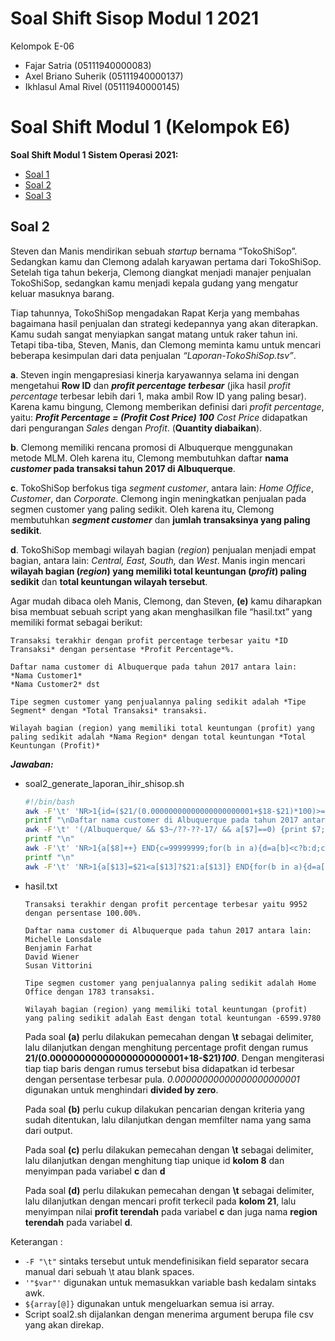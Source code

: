 # Soal Shift Sisop Modul 1 2021


Kelompok E-06
- Fajar Satria (05111940000083)
- Axel Briano Suherik (05111940000137)
- Ikhlasul Amal Rivel (05111940000145)
# Soal Shift Modul 1 (Kelompok E6)

**Soal Shift Modul 1 Sistem Operasi 2021:**
* [Soal 1](https://github.com/axelbrians/soal-shift-sisop-modul-1-E06-2021#Soal-1)
* [Soal 2](https://github.com/axelbrians/soal-shift-sisop-modul-1-E06-2021#Soal-2)
* [Soal 3](https://github.com/axelbrians/soal-shift-sisop-modul-1-E06-2021#Soal-3)

## Soal 2
Steven dan Manis mendirikan sebuah _startup_ bernama “TokoShiSop”. Sedangkan kamu dan Clemong adalah karyawan pertama dari TokoShiSop. Setelah tiga tahun bekerja, Clemong diangkat menjadi manajer penjualan TokoShiSop, sedangkan kamu menjadi kepala gudang yang mengatur keluar masuknya barang.

Tiap tahunnya, TokoShiSop mengadakan Rapat Kerja yang membahas bagaimana hasil penjualan dan strategi kedepannya yang akan diterapkan. Kamu sudah sangat menyiapkan sangat matang untuk raker tahun ini. Tetapi tiba-tiba, Steven, Manis, dan Clemong meminta kamu untuk mencari beberapa kesimpulan dari data penjualan _“Laporan-TokoShiSop.tsv”_.

**a**. Steven ingin mengapresiasi kinerja karyawannya selama ini dengan mengetahui **Row ID** dan **_profit percentage terbesar_** (jika hasil _profit percentage_ terbesar lebih dari 1, maka ambil Row ID yang paling besar). Karena kamu bingung, Clemong memberikan definisi dari _profit percentage_, yaitu:
**_Profit Percentage = (Profit Cost Price) 100_**
_Cost Price_ didapatkan dari pengurangan _Sales_ dengan _Profit_. (**Quantity diabaikan**).

**b**. Clemong memiliki rencana promosi di Albuquerque menggunakan metode MLM. Oleh karena itu, Clemong membutuhkan daftar **nama _customer_ pada transaksi tahun 2017 di Albuquerque**.

**c**. TokoShiSop berfokus tiga _segment customer_, antara lain: _Home Office_, _Customer_, dan _Corporate_. Clemong ingin meningkatkan penjualan pada segmen customer yang paling sedikit. Oleh karena itu, Clemong membutuhkan **_segment customer_** dan **jumlah transaksinya yang paling sedikit**.

**d**. TokoShiSop membagi wilayah bagian (_region_) penjualan menjadi empat bagian, antara lain: _Central, East, South,_ dan _West_. Manis ingin mencari **wilayah bagian (_region_) yang memiliki total keuntungan (_profit_) paling sedikit** dan **total keuntungan wilayah tersebut**.

Agar mudah dibaca oleh Manis, Clemong, dan Steven, **(e)** kamu diharapkan bisa membuat sebuah script yang akan menghasilkan file “hasil.txt” yang memiliki format sebagai berikut:
```text
Transaksi terakhir dengan profit percentage terbesar yaitu *ID Transaksi* dengan persentase *Profit Percentage*%.

Daftar nama customer di Albuquerque pada tahun 2017 antara lain:
*Nama Customer1*
*Nama Customer2* dst

Tipe segmen customer yang penjualannya paling sedikit adalah *Tipe Segment* dengan *Total Transaksi* transaksi.

Wilayah bagian (region) yang memiliki total keuntungan (profit) yang paling sedikit adalah *Nama Region* dengan total keuntungan *Total Keuntungan (Profit)*
```

**_Jawaban:_**

* soal2_generate_laporan_ihir_shisop.sh
    ```bash
    #!/bin/bash
    awk -F'\t' 'NR>1{id=($21/(0.00000000000000000000001+$18-$21)*100)>=maks?$1:id;maks=($21/(0.00000000000000000000001+$18-$21)*100)>maks?($21/(0.00000000000000000000001+$18-$21)*100):maks}END{printf("Transaksi terakhir dengan profit percentage terbesar yaitu %d dengan persentase %.2f%%.\n",id,maks)}' Laporan-TokoShiSop.tsv
    printf "\nDaftar nama customer di Albuquerque pada tahun 2017 antara lain:\n"
    awk -F'\t' '(/Albuquerque/ && $3~/??-??-17/ && a[$7]==0) {print $7;a[$7]++}' Laporan-TokoShiSop.tsv
    printf "\n"
    awk -F'\t' 'NR>1{a[$8]++} END{c=99999999;for(b in a){d=a[b]<c?b:d;c=a[b]<c?a[b]:c;}printf("Tipe segmen customer yang penjualannya paling sedikit adalah %s dengan %d transaksi.\n",d,c);}' Laporan-TokoShiSop.tsv
    printf "\n"
    awk -F'\t' 'NR>1{a[$13]=$21<a[$13]?$21:a[$13]} END{for(b in a){d=a[b]<c?b:d;c=a[b]<c?a[b]:c;}printf("Wilayah bagian (region) yang memiliki total keuntungan (profit) yang paling sedikit adalah %s dengan total keuntungan %.4f\n",d,c)}' Laporan-TokoShiSop.tsv

    ```
* hasil.txt
    ```text
    Transaksi terakhir dengan profit percentage terbesar yaitu 9952 dengan persentase 100.00%.
    
    Daftar nama customer di Albuquerque pada tahun 2017 antara lain:
    Michelle Lonsdale
    Benjamin Farhat
    David Wiener
    Susan Vittorini
    
    Tipe segmen customer yang penjualannya paling sedikit adalah Home Office dengan 1783 transaksi.
    
    Wilayah bagian (region) yang memiliki total keuntungan (profit) yang paling sedikit adalah East dengan total keuntungan -6599.9780

    ```

    Pada soal **(a)** perlu dilakukan pemecahan dengan **\t** sebagai delimiter, lalu dilanjutkan dengan menghitung percentage profit dengan rumus **$21/(0.00000000000000000000001+$18-$21)*100***. Dengan mengiterasi tiap tiap baris dengan rumus tersebut bisa didapatkan id terbesar dengan persentase terbesar pula. *0.00000000000000000000001* digunakan untuk menghindari **divided by zero**.

    Pada soal **(b)** perlu cukup dilakukan pencarian dengan kriteria yang sudah ditentukan, lalu dilanjutkan dengan memfilter nama yang sama dari output.

    Pada soal **(c)** perlu dilakukan pemecahan dengan **\t** sebagai delimiter, lalu dilanjutkan dengan menghitung tiap unique id **kolom 8** dan menyimpan pada variabel **c** dan **d**

    Pada soal **(d)** perlu dilakukan pemecahan dengan **\t** sebagai delimiter, lalu dilanjutkan dengan mencari profit terkecil pada **kolom 21**, lalu menyimpan nilai **profit terendah** pada variabel **c** dan juga nama **region terendah** pada variabel **d**.

Keterangan :

- `-F "\t"` sintaks tersebut untuk mendefinisikan field separator secara manual dari sebuah \t atau blank spaces.
- `'"$var"'` digunakan untuk memasukkan variable bash kedalam sintaks awk.
- `${array[@]}` digunakan untuk mengeluarkan semua isi array.
- Script soal2.sh dijalankan dengan menerima argument berupa file csv yang akan direkap.
